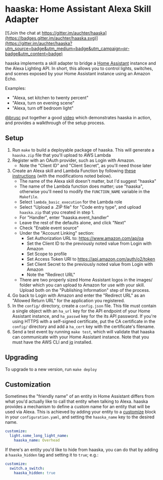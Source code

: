 # haaska: Home Assistant Alexa Skill Adapter

[![Join the chat at https://gitter.im/auchter/haaska](https://badges.gitter.im/auchter/haaska.svg)](https://gitter.im/auchter/haaska?utm_source=badge&utm_medium=badge&utm_campaign=pr-badge&utm_content=badge)

haaska implements a skill adapter to bridge a [Home Assistant](https://home-assistant.io) instance and the Alexa Lighting API. In short, this allows you to control lights, switches, and scenes exposed by your Home Assistant instance using an Amazon Echo.

Examples:

- "Alexa, set kitchen to twenty percent"
- "Alexa, turn on evening scene"
- "Alexa, turn off bedroom light"

[@brusc](https://github.com/brusc) put together a good [video](https://www.youtube.com/watch?v=zZuwQ9spPkQ) which demonstrates haaska in action, and provides a walkthrough of the setup process.

## Setup

1. Run `make` to build a deployable package of haaska. This will generate a `haaska.zip` file that you'll upload to AWS Lambda
2. Register with an OAuth provider, such as Login with Amazon.
    * Note the "Client ID" and "Client Secret", as you'll need those later
3. Create an Alexa skill and Lambda Function by following [these instructions](https://developer.amazon.com/public/solutions/alexa/alexa-skills-kit/docs/steps-to-create-a-smart-home-skill) (with the modifications noted below).
    * The name of the Alexa skill doesn't matter, but I'd suggest "haaska"
    * The name of the Lambda function does matter; use "haaska", otherwise you'll need to modify the `FUNCTION_NAME` variable in the `Makefile`.
    * Select `lambda_basic_execution` for the Lambda role
    * Select "Upload a .ZIP file" for "Code entry type", and upload `haaska.zip` that you created in step 1.
    * For "Handler", enter "haaska.event\_handler"
    * Leave the rest of the defaults alone, and click "Next"
    * Check "Enable event source"
    * Under the "Account Linking" section:
        * Set Authorization URL to: https://www.amazon.com/ap/oa
        * Set the Client ID to the previously noted value from Login with Amazon
        * Set Scope to profile
        * Set Access Token URI to https://api.amazon.com/auth/o2/token
        * Set Client Secret to the previously noted value from Login with Amazon
        * Note the "Redirect URL"
    * There are two properly sized Home Assistant logos in the images/ folder which you can upload to Amazon for use with your skill. Upload both on the "Publishing Information" step of the process.
4. Go back to Login with Amazon and enter the "Redirect URL" as an "Allowed Return URL" for the application you registered.
5. In the `config/` directory, create a `config.json` file. This file must contain a single object with an `ha_url` key for the API endpoint of your Home Assistant instance, and `ha_passwd` key for the its API password. If you're using HTTPS with a self-signed certificate, put the CA certificate in the `config/` directory and add a `ha_cert` key with the certificate's filename.
6. Send a test event by running `make test`, which will validate that haaska can communicate with your Home Assistant instance. Note that you must have the AWS CLI and [jq](https://stedolan.github.io/jq/) installed.

## Upgrading

To upgrade to a new version, run `make deploy`

## Customization

Sometimes the "friendly name" of an entity in Home Assistant differs from what you'd actually like to call that entity when talking to Alexa. haaska provides a mechanism to define a custom name for an entity that will be used via Alexa. This is achieved by adding your entity to a [customize](https://home-assistant.io/getting-started/devices/) block in your `configuration.yaml`, and setting the `haaska_name` key to the desired name.

```yaml
customize:
  light.some_long_light_name:
    haaska_name: Overhead
```
If there's an entity you'd like to hide from haaska, you can do that by adding a `haaska_hidden` tag and setting it to `true`; e.g.:

```yaml
customize:
  switch.a_switch:
    haaska_hidden: true
```
